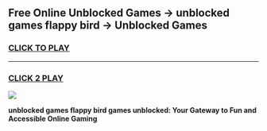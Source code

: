 
## Free Online Unblocked Games → unblocked games flappy bird → Unblocked Games
<h3>
<a href="https://premium.freeplayer.one?title=unblocked_games_flappy_bird&ref=21F">CLICK TO PLAY</a></h3>
<hr>

<h3>
<a href="https://premium.freeplayer.one?title=unblocked_games_flappy_bird&ref=21F">CLICK 2 PLAY</a>
  
</h3>

<a href="https://premium.freeplayer.one?title=unblocked_games_flappy_bird&ref=21F/"><img src="https://clearcache.store/games.png"></a>


**unblocked games flappy bird games unblocked: Your Gateway to Fun and Accessible Online Gaming**
